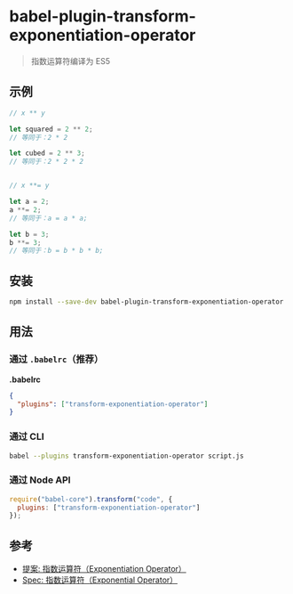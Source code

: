 # babel-plugin-transform-exponentiation-operator

> 指数运算符编译为 ES5

## 示例

```js
// x ** y

let squared = 2 ** 2;
// 等同于：2 * 2

let cubed = 2 ** 3;
// 等同于：2 * 2 * 2


// x **= y

let a = 2;
a **= 2;
// 等同于：a = a * a;

let b = 3;
b **= 3;
// 等同于：b = b * b * b;
```

## 安装

```sh
npm install --save-dev babel-plugin-transform-exponentiation-operator
```

## 用法

### 通过 `.babelrc`（推荐）

**.babelrc**

```json
{
  "plugins": ["transform-exponentiation-operator"]
}
```

### 通过 CLI

```sh
babel --plugins transform-exponentiation-operator script.js
```

### 通过 Node API

```javascript
require("babel-core").transform("code", {
  plugins: ["transform-exponentiation-operator"]
});
```

## 参考

* [提案: 指数运算符（Exponentiation Operator）](https://github.com/rwaldron/exponentiation-operator)
* [Spec: 指数运算符（Exponential Operator）](https://rwaldron.github.io/exponentiation-operator/)
